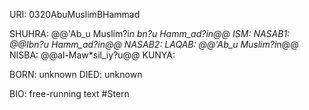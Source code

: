 URI: 0320AbuMuslimBHammad

SHUHRA: @@'Ab_u Muslim?i*n bn?u *Hamm_ad?i*n@@
ISM: 
NASAB1: @@Ibn?u *Hamm_ad?i*n@@
NASAB2: 
LAQAB: @@'Ab_u Muslim?i*n@@
NISBA: @@al-Maw*sil_iy?u@@
KUNYA: 

BORN: unknown
DIED: unknown

BIO: free-running text #Stern
